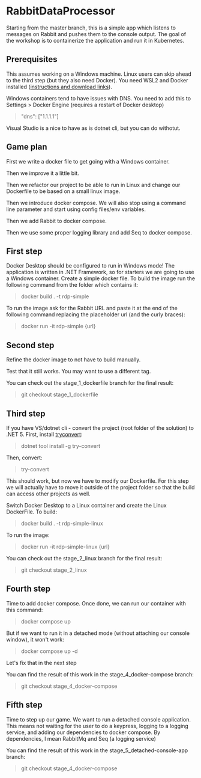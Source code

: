 # RabbitDataProcessor
Starting from the master branch, this is a simple app which listens to messages on Rabbit and pushes them to the console output.
The goal of the workshop is to containerize the application and run it in Kubernetes.

## Prerequisites
This assumes working on a Windows machine. Linux users can skip ahead to the third step (but they also need Docker).
You need WSL2 and Docker installed ([instructions and download links](https://hackernoon.com/how-to-run-docker-linux-containers-natively-on-windows-ti1i3uxr)).

Windows containers tend to have issues with DNS. You need to add this to Settings > Docker Engine (requires a restart of Docker desktop)
>  "dns": ["1.1.1.1"]

Visual Studio is a nice to have as is dotnet cli, but you can do withotut.

## Game plan
First we write a docker file to get going with a Windows container. 

Then we improve it a little bit.

Then we refactor our project to be able to run in Linux and change our Dockerfile to be based on a small linux image.

Then we introduce docker compose. We will also stop using a command line parameter and start using config files/env variables.

Then we add Rabbit to docker compose.

Then we use some proper logging library and add Seq to docker compose.


## First step
Docker Desktop should be configured to run in Windows mode!
The application is written in .NET Framework, so for starters we are going to use a Windows container.
Create a simple docker file.
To build the image run the following command from the folder which contains it:
> docker build . -t rdp-simple

To run the image ask for the Rabbit URL and paste it at the end of the following command replacing the placeholder url (and the curly braces):
> docker run -it rdp-simple {url}

## Second step
Refine the docker image to not have to build manually.

Test that it still works. You may want to use a different tag.

You can check out the stage_1_dockerfile branch for the final result:
> git checkout stage_1_dockerfile

## Third step
If you have VS/dotnet cli - convert the project (root folder of the solution) to .NET 5.
First, install [tryconvert](https://github.com/dotnet/try-convert):
> dotnet tool install -g try-convert

Then, convert:
> try-convert

This should work, but now we have to modify our Dockerfile.
For this step we will actually have to move it outside of the project folder so that the build can access other projects as well.

Switch Docker Desktop to a Linux container and create the Linux DockerFile.
To build:
> docker build . -t rdp-simple-linux

To run the image:
> docker run -it rdp-simple-linux {url}

You can check out the stage_2_linux branch for the final result:
> git checkout stage_2_linux

## Fourth step
Time to add docker compose.
Once done, we can run our container with this command:
> docker compose up

But if we want to run it in a detached mode (without attaching our console window), it won't work:
> docker compose up -d

Let's fix that in the next step

You can find the result of this work in the stage_4_docker-compose branch:
> git checkout stage_4_docker-compose

## Fifth step
Time to step up our game. We want to run a detached console application.
This means not waiting for the user to do a keypress, logging to a logging service, and adding our dependencies to docker compose.
By dependencies, I mean RabbitMq and Seq (a logging service)

You can find the result of this work in the stage_5_detached-console-app branch:
> git checkout stage_4_docker-compose
